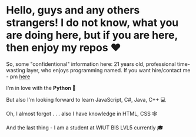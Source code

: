 <h1> Hello, guys and any others strangers! I do not know, what you are doing here, but if you are here, then enjoy my repos ❤️</h1>

So, some "confidentional" information here: 21 years old, professional time-wasting layer, who enjoys programming named. If you want hire/contact me - pm <a href="mailto:ilink00@mail.ru">here</a>

I'm in love with the <b>Python 🐍</b>

But also I'm looking forward to learn JavaScript, C#, Java, C++ 💻

Oh, I almost forgot . . . also I have knowledge in HTML, CSS 🕸

And the last thing - I am a student at WIUT BIS LVL5 currently 🎓

<!---
odaswhite/odaswhite is a ✨ special ✨ repository because its `README.md` (this file) appears on your GitHub profile.
You can click the Preview link to take a look at your changes.
--->
